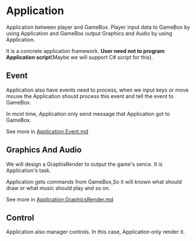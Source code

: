 # Application 

Application between player and GameBox. Player input data to GameBox by using Application and GameBox output Graphics and Audio by using Application.

It is a concrete application framework. **User need not to program Application script**(Maybe we will support C# script for this). 

## Event

Application also have events need to process, when we input keys or move mouse the Application should process this event and tell the event to GameBox.

In most time, Application only send message that Application got to GameBox.

See more in [Application.Event.md]()

## Graphics And Audio 

We will design a GraphisRender to output the game's sence. It is Application's task.

Application gets commands from GameBox,So it will known what should draw or what music should play and so on. 

See more in [Application.GraphicsRender.md]()

## Control 

Application also manager controls.
In this case, Application only render it.
